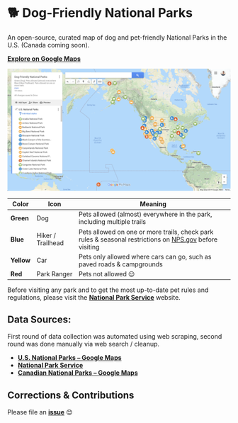 # 🐕 Dog-Friendly National Parks

An open-source, curated map of dog and pet-friendly National Parks in the U.S. (Canada coming soon).

[**Explore on Google Maps**](https://www.google.com/maps/d/u/0/viewer?hl=en&hl=en&mid=1VlDRkZvlXqDfDejOaqFZlnG_fvM5rcxw)

[![Dog-Friendly National Parks Map](dog-friendly-national-parks-map.png)](https://www.google.com/maps/d/u/0/viewer?hl=en&hl=en&mid=1VlDRkZvlXqDfDejOaqFZlnG_fvM5rcxw)

| **Color** | **Icon** | **Meaning** |
|---|---|---|
| **Green** | Dog| Pets allowed (almost) everywhere in the park, including multiple trails|
| **Blue** | Hiker / Trailhead | Pets allowed on one or more trails, check park rules & seasonal restrictions on [NPS.gov](https://nps.gov) before visiting |
| **Yellow** | Car | Pets only allowed where cars can go, such as paved roads & campgrounds |
| **Red** | Park Ranger | Pets not allowed 😔 |

Before visiting any park and to get the most up-to-date pet rules and regulations, please visit the [**National Park Service**](https://www.nps.gov/learnandexplore/index.htm) website.

## Data Sources:

First round of data collection was automated using web scraping, second round was done manually via web search / cleanup.

* [**U.S. National Parks – Google Maps**](https://www.google.com/maps/d/u/0/viewer?mid=1US8kt_OlYMffR1KaaEvaqkhYUrs)
* [**National Park Service**](https://www.nps.gov/learnandexplore/index.htm)
* [**Canadian National Parks – Google Maps**](https://www.google.com/maps/d/u/0/viewer?mid=1H8BMnOw1YWxq2Tl6Slvos-HqqdU)

## Corrections & Contributions

Please file an [**issue**](https://github.com/kevinschaich/dog-friendly-national-parks/issues) 😊
